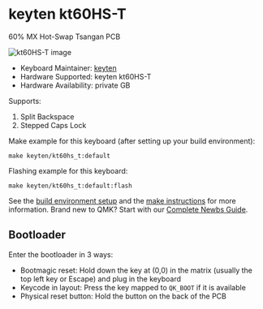 # keyten kt60HS-T

60% MX Hot-Swap Tsangan PCB

![kt60HS-T image](https://i.imgur.com/Iqrf6tHh.jpg)

* Keyboard Maintainer: [keyten](https://github.com/key10iq)
* Hardware Supported: keyten kt60HS-T
* Hardware Availability: private GB

Supports:
1. Split Backspace
2. Stepped Caps Lock

Make example for this keyboard (after setting up your build environment):

    make keyten/kt60hs_t:default
	
Flashing example for this keyboard:

    make keyten/kt60hs_t:default:flash

See the [build environment setup](https://docs.qmk.fm/#/getting_started_build_tools) and the [make instructions](https://docs.qmk.fm/#/getting_started_make_guide) for more information. Brand new to QMK? Start with our [Complete Newbs Guide](https://docs.qmk.fm/#/newbs).

## Bootloader 

Enter the bootloader in 3 ways:

* Bootmagic reset: Hold down the key at (0,0) in the matrix (usually the top left key or Escape) and plug in the keyboard
* Keycode in layout: Press the key mapped to `QK_BOOT` if it is available
* Physical reset button: Hold the button on the back of the PCB
